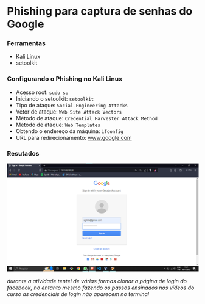 # Phishing para captura de senhas do Google

### Ferramentas

- Kali Linux
- setoolkit

### Configurando o Phishing no Kali Linux

- Acesso root: ``` sudo su ```
- Iniciando o setoolkit: ``` setoolkit ```
- Tipo de ataque: ``` Social-Engineering Attacks ```
- Vetor de ataque: ``` Web Site Attack Vectors ```
- Método de ataque: ```Credential Harvester Attack Method ```
- Método de ataque: ``` Web Templates ```
- Obtendo o endereço da máquina: ``` ifconfig ```
- URL para redirecionamento: www.google.com 

### Resutados

![Imagem do clone](./Captura_resultado.png "Optional title")

_durante a atividade tentei de várias formas clonar a página de login do facebook, no entanto mesmo fazendo os passos ensinados nos vídeos do curso as credenciais de login não aparecem no terminal_

